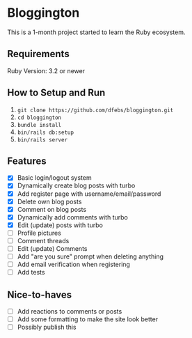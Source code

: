 # Bloggington

This is a 1-month project started to learn the Ruby ecosystem. 

## Requirements
Ruby Version: 3.2 or newer

## How to Setup and Run
1. `git clone https://github.com/dfebs/bloggington.git`
1. `cd bloggington`
1. `bundle install`
1. `bin/rails db:setup`
1. `bin/rails server`

## Features
- [x] Basic login/logout system
- [x] Dynamically create blog posts with turbo
- [x] Add register page with username/email/password
- [x] Delete own blog posts
- [x] Comment on blog posts
- [x] Dynamically add comments with turbo
- [x] Edit (update) posts with turbo
- [ ] Profile pictures
- [ ] Comment threads
- [ ] Edit (update) Comments
- [ ] Add "are you sure" prompt when deleting anything
- [ ] Add email verification when registering
- [ ] Add tests

## Nice-to-haves
- [ ] Add reactions to comments or posts
- [ ] Add some formatting to make the site look better
- [ ] Possibly publish this